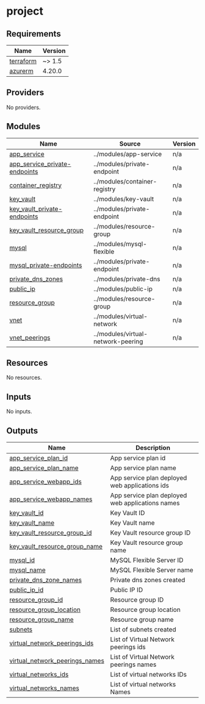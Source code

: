 # project

<!-- BEGINNING OF PRE-COMMIT-TERRAFORM DOCS HOOK -->
## Requirements

| Name | Version |
|------|---------|
| <a name="requirement_terraform"></a> [terraform](#requirement\_terraform) | ~> 1.5 |
| <a name="requirement_azurerm"></a> [azurerm](#requirement\_azurerm) | 4.20.0 |

## Providers

No providers.

## Modules

| Name | Source | Version |
|------|--------|---------|
| <a name="module_app_service"></a> [app\_service](#module\_app\_service) | ../modules/app-service | n/a |
| <a name="module_app_service_private-endpoints"></a> [app\_service\_private-endpoints](#module\_app\_service\_private-endpoints) | ../modules/private-endpoint | n/a |
| <a name="module_container_registry"></a> [container\_registry](#module\_container\_registry) | ../modules/container-registry | n/a |
| <a name="module_key_vault"></a> [key\_vault](#module\_key\_vault) | ../modules/key-vault | n/a |
| <a name="module_key_vault_private-endpoints"></a> [key\_vault\_private-endpoints](#module\_key\_vault\_private-endpoints) | ../modules/private-endpoint | n/a |
| <a name="module_key_vault_resource_group"></a> [key\_vault\_resource\_group](#module\_key\_vault\_resource\_group) | ../modules/resource-group | n/a |
| <a name="module_mysql"></a> [mysql](#module\_mysql) | ../modules/mysql-flexible | n/a |
| <a name="module_mysql_private-endpoints"></a> [mysql\_private-endpoints](#module\_mysql\_private-endpoints) | ../modules/private-endpoint | n/a |
| <a name="module_private_dns_zones"></a> [private\_dns\_zones](#module\_private\_dns\_zones) | ../modules/private-dns | n/a |
| <a name="module_public_ip"></a> [public\_ip](#module\_public\_ip) | ../modules/public-ip | n/a |
| <a name="module_resource_group"></a> [resource\_group](#module\_resource\_group) | ../modules/resource-group | n/a |
| <a name="module_vnet"></a> [vnet](#module\_vnet) | ../modules/virtual-network | n/a |
| <a name="module_vnet_peerings"></a> [vnet\_peerings](#module\_vnet\_peerings) | ../modules/virtual-network-peering | n/a |

## Resources

No resources.

## Inputs

No inputs.

## Outputs

| Name | Description |
|------|-------------|
| <a name="output_app_service_plan_id"></a> [app\_service\_plan\_id](#output\_app\_service\_plan\_id) | App service plan id |
| <a name="output_app_service_plan_name"></a> [app\_service\_plan\_name](#output\_app\_service\_plan\_name) | App service plan name |
| <a name="output_app_service_webapp_ids"></a> [app\_service\_webapp\_ids](#output\_app\_service\_webapp\_ids) | App service plan deployed web applications ids |
| <a name="output_app_service_webapp_names"></a> [app\_service\_webapp\_names](#output\_app\_service\_webapp\_names) | App service plan deployed web applications names |
| <a name="output_key_vault_id"></a> [key\_vault\_id](#output\_key\_vault\_id) | Key Vault ID |
| <a name="output_key_vault_name"></a> [key\_vault\_name](#output\_key\_vault\_name) | Key Vault name |
| <a name="output_key_vault_resource_group_id"></a> [key\_vault\_resource\_group\_id](#output\_key\_vault\_resource\_group\_id) | Key Vault resource group ID |
| <a name="output_key_vault_resource_group_name"></a> [key\_vault\_resource\_group\_name](#output\_key\_vault\_resource\_group\_name) | Key Vault resource group name |
| <a name="output_mysql_id"></a> [mysql\_id](#output\_mysql\_id) | MySQL Flexible Server ID |
| <a name="output_mysql_name"></a> [mysql\_name](#output\_mysql\_name) | MySQL Flexible Server name |
| <a name="output_private_dns_zone_names"></a> [private\_dns\_zone\_names](#output\_private\_dns\_zone\_names) | Private dns zones created |
| <a name="output_public_ip_id"></a> [public\_ip\_id](#output\_public\_ip\_id) | Public IP ID |
| <a name="output_resource_group_id"></a> [resource\_group\_id](#output\_resource\_group\_id) | Resource group ID |
| <a name="output_resource_group_location"></a> [resource\_group\_location](#output\_resource\_group\_location) | Resource group location |
| <a name="output_resource_group_name"></a> [resource\_group\_name](#output\_resource\_group\_name) | Resource group name |
| <a name="output_subnets"></a> [subnets](#output\_subnets) | List of subnets created |
| <a name="output_virtual_network_peerings_ids"></a> [virtual\_network\_peerings\_ids](#output\_virtual\_network\_peerings\_ids) | List of Virtual Network peerings ids |
| <a name="output_virtual_network_peerings_names"></a> [virtual\_network\_peerings\_names](#output\_virtual\_network\_peerings\_names) | List of Virtual Network peerings names |
| <a name="output_virtual_networks_ids"></a> [virtual\_networks\_ids](#output\_virtual\_networks\_ids) | List of virtual networks IDs |
| <a name="output_virtual_networks_names"></a> [virtual\_networks\_names](#output\_virtual\_networks\_names) | List of virtual networks Names |
<!-- END OF PRE-COMMIT-TERRAFORM DOCS HOOK -->
